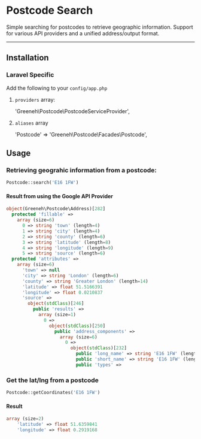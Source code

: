 # Postcode Search

Simple searching for postcodes to retrieve geographic information. Support for various API providers and a unified address/output format.

---

## Installation

### Laravel Specific

Add the following to your `config/app.php` 

1. `providers` array:

	'Greeneh\Postcode\PostcodeServiceProvider',

2. `aliases` array
	
	'Postcode' => 'Greeneh\Postcode\Facades\Postcode',

## Usage

### Retrieving geograhic information from a postcode:

```php
Postcode::search('E16 1FW')
```

#### Result from using the Google API Provider

```php
object(Greeneh\Postcode\Address)[282]
  protected 'fillable' => 
    array (size=6)
      0 => string 'town' (length=4)
      1 => string 'city' (length=4)
      2 => string 'county' (length=6)
      3 => string 'latitude' (length=8)
      4 => string 'longitude' (length=9)
      5 => string 'source' (length=6)
  protected 'attributes' => 
    array (size=6)
      'town' => null
      'city' => string 'London' (length=6)
      'county' => string 'Greater London' (length=14)
      'latitude' => float 51.5166391
      'longitude' => float 0.0210837
      'source' => 
        object(stdClass)[246]
          public 'results' => 
            array (size=1)
              0 => 
                object(stdClass)[250]
                  public 'address_components' => 
                    array (size=6)
                      0 => 
                        object(stdClass)[232]
                          public 'long_name' => string 'E16 1FW' (length=7)
                          public 'short_name' => string 'E16 1FW' (length=7)
                          public 'types' => 
```

### Get the lat/lng from a postcode

```php
Postcode::getCoordinates('E16 1FW')
```

#### Result

```php
array (size=2)
	'latitude' => float 51.6359841
	'longitude' => float 0.2919168
```